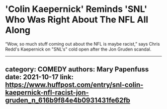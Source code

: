 # 'Colin Kaepernick' Reminds 'SNL' Who Was Right About The NFL All Along

“Wow, so much stuff coming out about the NFL is maybe racist,” says Chris Redd's Kaepernick on "SNL's" cold open after the Jon Gruden scandal.

---
category: COMEDY
authors: Mary Papenfuss
date: 2021-10-17
link: https://www.huffpost.com/entry/snl-colin-kaepernick-nfl-racist-jon-gruden_n_616b9f84e4b0931431fe62fb
---
